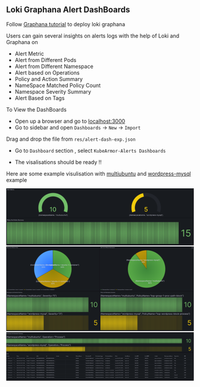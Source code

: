## Loki Graphana Alert DashBoards
Follow [Graphana tutorial](../logs/README.md) to deploy loki graphana 

Users can gain several insights on alerts logs with the help of Loki and Graphana on 
- Alert Metric
- Alert from Different Pods
- Alert from Different Namespace 
- Alert based on Operations
- Policy and Action Summary 
- NameSpace Matched Policy Count
- Namespace Severity Summary
- Alert Based on Tags


To View the DashBoards

* Open up a browser and go to [localhost:3000](localhost:3000)
* Go to sidebar and open ``Dashboards`` -> ``New`` -> ``Import``

Drag and drop the file from ```res/alert-dash-exp.json```

* Go to ``Dashboard`` section , select ``KubeArmor-Alerts Dashboards``

* The visalisations should be ready !!

Here are some example visulisation with [multiubuntu](https://github.com/kubearmor/KubeArmor/blob/main/examples/multiubuntu.md) and [wordpress-mysql](https://github.com/kubearmor/KubeArmor/blob/main/examples/wordpress-mysql.md) example

![Dash Board 1](../res/alert1.png)
![Dash Board 2](../res/alert2.png)
![Dash Board 3](../res/alert3.png)